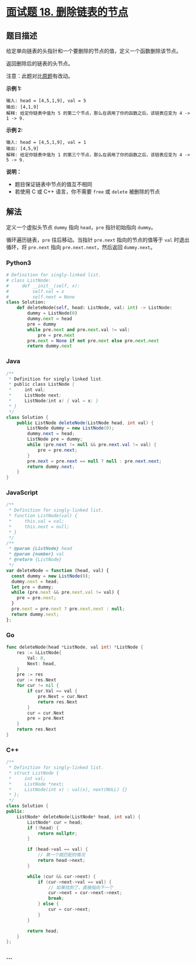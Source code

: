 # [面试题 18. 删除链表的节点](https://leetcode-cn.com/problems/shan-chu-lian-biao-de-jie-dian-lcof/)

## 题目描述

给定单向链表的头指针和一个要删除的节点的值，定义一个函数删除该节点。

返回删除后的链表的头节点。

注意：此题对比[原题](/solution/0200-0299/0237.Delete%20Node%20in%20a%20Linked%20List/README.md)有改动。

**示例 1:**

```
输入: head = [4,5,1,9], val = 5
输出: [4,1,9]
解释: 给定你链表中值为 5 的第二个节点，那么在调用了你的函数之后，该链表应变为 4 -> 1 -> 9.
```

**示例 2:**

```
输入: head = [4,5,1,9], val = 1
输出: [4,5,9]
解释: 给定你链表中值为 1 的第三个节点，那么在调用了你的函数之后，该链表应变为 4 -> 5 -> 9.
```

**说明：**

- 题目保证链表中节点的值互不相同
- 若使用 C 或 C++ 语言，你不需要 `free` 或 `delete` 被删除的节点

## 解法

定义一个虚拟头节点 `dummy` 指向 `head`，`pre` 指针初始指向 `dummy`。

循环遍历链表，`pre` 往后移动。当指针 `pre.next` 指向的节点的值等于 `val` 时退出循环，将 `pre.next` 指向 `pre.next.next`，然后返回 `dummy.next`。

<!-- tabs:start -->

### **Python3**

```python
# Definition for singly-linked list.
# class ListNode:
#     def __init__(self, x):
#         self.val = x
#         self.next = None
class Solution:
    def deleteNode(self, head: ListNode, val: int) -> ListNode:
        dummy = ListNode(0)
        dummy.next = head
        pre = dummy
        while pre.next and pre.next.val != val:
            pre = pre.next
        pre.next = None if not pre.next else pre.next.next
        return dummy.next
```

### **Java**

```java
/**
 * Definition for singly-linked list.
 * public class ListNode {
 *     int val;
 *     ListNode next;
 *     ListNode(int x) { val = x; }
 * }
 */
class Solution {
    public ListNode deleteNode(ListNode head, int val) {
        ListNode dummy = new ListNode(0);
        dummy.next = head;
        ListNode pre = dummy;
        while (pre.next != null && pre.next.val != val) {
            pre = pre.next;
        }
        pre.next = pre.next == null ? null : pre.next.next;
        return dummy.next;
    }
}
```

### **JavaScript**

```js
/**
 * Definition for singly-linked list.
 * function ListNode(val) {
 *     this.val = val;
 *     this.next = null;
 * }
 */
/**
 * @param {ListNode} head
 * @param {number} val
 * @return {ListNode}
 */
var deleteNode = function (head, val) {
  const dummy = new ListNode(0);
  dummy.next = head;
  let pre = dummy;
  while (pre.next && pre.next.val != val) {
    pre = pre.next;
  }
  pre.next = pre.next ? pre.next.next : null;
  return dummy.next;
};
```

### **Go**

```go
func deleteNode(head *ListNode, val int) *ListNode {
    res := &ListNode{
        Val: 0,
        Next: head,
    }
    pre := res
    cur := res.Next
    for cur != nil {
        if cur.Val == val {
            pre.Next = cur.Next
            return res.Next
        }
        cur = cur.Next
        pre = pre.Next
    }
    return res.Next
}
```

### **C++**

```cpp
/**
 * Definition for singly-linked list.
 * struct ListNode {
 *     int val;
 *     ListNode *next;
 *     ListNode(int x) : val(x), next(NULL) {}
 * };
 */
class Solution {
public:
    ListNode* deleteNode(ListNode* head, int val) {
        ListNode* cur = head;
        if (!head) {
            return nullptr;
        }

        if (head->val == val) {
            // 第一个就匹配的情况
            return head->next;
        }

        while (cur && cur->next) {
            if (cur->next->val == val) {
                // 如果找到了，直接指向下一个
                cur->next = cur->next->next;
                break;
            } else {
                cur = cur->next;
            }
        }

        return head;
    }
};
```

### **...**

```

```

<!-- tabs:end -->
